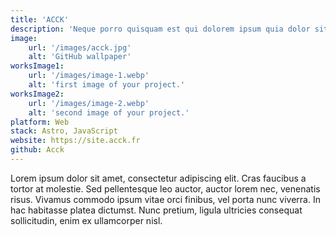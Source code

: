 ```yaml
---
title: 'ACCK'
description: 'Neque porro quisquam est qui dolorem ipsum quia dolor sit amet, consectetur, adipisci'
image:
    url: '/images/acck.jpg'
    alt: 'GitHub wallpaper'
worksImage1:
    url: '/images/image-1.webp'
    alt: 'first image of your project.'
worksImage2:
    url: '/images/image-2.webp'
    alt: 'second image of your project.'
platform: Web
stack: Astro, JavaScript
website: https://site.acck.fr
github: Acck
---
```


Lorem ipsum dolor sit amet, consectetur adipiscing elit. Cras faucibus a tortor at molestie. Sed pellentesque leo auctor, auctor lorem nec, venenatis risus. Vivamus commodo ipsum vitae orci finibus, vel porta nunc viverra. In hac habitasse platea dictumst. Nunc pretium, ligula ultricies consequat sollicitudin, enim ex ullamcorper nisl.
